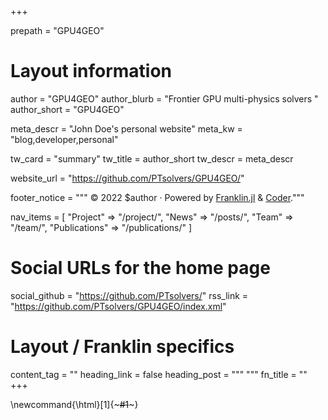 +++

prepath = "GPU4GEO"

# Layout information

author = "GPU4GEO"
author_blurb = "Frontier GPU multi-physics solvers "
author_short = "GPU4GEO"

meta_descr = "John Doe's personal website"
meta_kw = "blog,developer,personal"

tw_card = "summary"
tw_title = author_short
tw_descr = meta_descr

website_url = "https://github.com/PTsolvers/GPU4GEO/"

footer_notice = """
  © 2022 $author · Powered by
    <a href="https://franklin.jl">Franklin.jl</a> &
    <a href="https://github.com/luizdepra/hugo-coder/">Coder</a>."""

nav_items = [
  "Project" => "/project/",
  "News"  => "/posts/",
  "Team" => "/team/",
  "Publications" => "/publications/"
]

# Social URLs for the home page

social_github   = "https://github.com/PTsolvers/"
rss_link        = "https://github.com/PTsolvers/GPU4GEO/index.xml"

# Layout / Franklin specifics

content_tag = ""
heading_link = false
heading_post = """
  <a class="heading-link" href="#HEADING_ID">
    <i class="fa fa-link" aria-hidden="true"></i>
  </a>
  """
fn_title = ""
+++

\newcommand{\html}[1]{~~~#1~~~}
